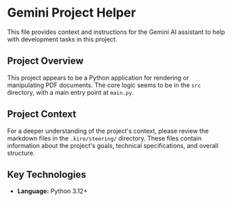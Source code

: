 # Gemini Project Helper

This file provides context and instructions for the Gemini AI assistant to help with development tasks in this project.

## Project Overview

This project appears to be a Python application for rendering or manipulating PDF documents. The core logic seems to be in the `src` directory, with a main entry point at `main.py`.

## Project Context

For a deeper understanding of the project's context, please review the markdown files in the `.kiro/steering/` directory. These files contain information about the project's goals, technical specifications, and overall structure.

## Key Technologies

- **Language:** Python 3.12+
